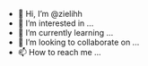 - 👋 Hi, I’m @zielihh
- 👀 I’m interested in ...
- 🌱 I’m currently learning ...
- 💞️ I’m looking to collaborate on ...
- 📫 How to reach me ...

<!---
zielihh/zielihh is a ✨ special ✨ repository because its `README.md` (this file) appears on your GitHub profile.
You can click the Preview link to take a look at your changes.
--->
